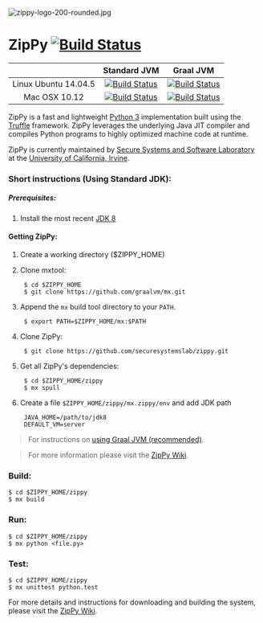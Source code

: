 ![zippy-logo-200-rounded.jpg](http://ssllab.org/zippy_logo.jpeg)
# ZipPy [![Build Status](https://travis-ci.org/securesystemslab/zippy.svg?branch=master)](https://travis-ci.org/securesystemslab/zippy) #

|                 | Standard JVM  | Graal JVM   |
| :------------------: |:-------------:| :----------:|
| Linux Ubuntu 14.04.5  | [![Build Status](https://badges.herokuapp.com/travis/securesystemslab/zippy?env=ZIPPY_JDK_TYPE=STANDARD_LINUX&label=Standard%20JVM)](https://travis-ci.org/securesystemslab/zippy)  | [![Build Status](https://badges.herokuapp.com/travis/securesystemslab/zippy?env=ZIPPY_JDK_TYPE=GRAALJVM_LINUX&label=Graal%20JVM)](https://travis-ci.org/securesystemslab/zippy) |
| Mac OSX 10.12 | [![Build Status](https://badges.herokuapp.com/travis/securesystemslab/zippy?env=ZIPPY_JDK_TYPE=STANDARD_OSX&label=Standard%20JVM)](https://travis-ci.org/securesystemslab/zippy)  | [![Build Status](https://badges.herokuapp.com/travis/securesystemslab/zippy?env=ZIPPY_JDK_TYPE=GRAALJVM_OSX&label=Graal%20JVM)](https://travis-ci.org/securesystemslab/zippy) |

ZipPy is a fast and lightweight [Python 3](https://www.python.org/) implementation built using the [Truffle](http://openjdk.java.net/projects/graal/) framework. ZipPy leverages the underlying Java JIT compiler and compiles Python programs to highly optimized machine code at runtime.

ZipPy is currently maintained by [Secure Systems and Software Laboratory](https://ssllab.org) at the ​[University of California, Irvine](http://www.uci.edu/).

### Short instructions (Using Standard JDK):

##### Prerequisites:

1. Install the most recent [JDK 8](http://www.oracle.com/technetwork/java/javase/downloads/jdk8-downloads-2133151.html)

#### Getting ZipPy:

1. Create a working directory ($ZIPPY_HOME)
2. Clone mxtool:

        $ cd $ZIPPY_HOME
        $ git clone https://github.com/graalvm/mx.git

3. Append the `mx` build tool directory to your `PATH`.

        $ export PATH=$ZIPPY_HOME/mx:$PATH

4. Clone ZipPy:

        $ git clone https://github.com/securesystemslab/zippy.git

5. Get all ZipPy's dependencies:

        $ cd $ZIPPY_HOME/zippy
        $ mx spull

6. Create a file `$ZIPPY_HOME/zippy/mx.zippy/env` and add JDK path

        JAVA_HOME=/path/to/jdk8
        DEFAULT_VM=server

> For instructions on [using Graal JVM (recommended)](https://github.com/securesystemslab/zippy/tree/master/doc/graal.md).

> For more information please visit the [ZipPy Wiki](https://github.com/securesystemslab/zippy/wiki).


### Build:

    $ cd $ZIPPY_HOME/zippy
    $ mx build

### Run:

    $ cd $ZIPPY_HOME/zippy
    $ mx python <file.py>

### Test:

    $ cd $ZIPPY_HOME/zippy
    $ mx unittest python.test

For more details and instructions for downloading and building the system, please visit the [ZipPy Wiki](https://github.com/securesystemslab/zippy/wiki).
